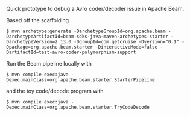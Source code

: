 Quick prototype to debug a Avro coder/decoder issue in Apache Beam.

Based off the scaffolding

```
$ mvn archetype:generate -DarchetypeGroupId=org.apache.beam -DarchetypeArtifactId=beam-sdks-java-maven-archetypes-starter -DarchetypeVersion=2.13.0 -DgroupId=com.getcruise -Dversion="0.1" -Dpackage=org.apache.beam.starter -DinteractiveMode=false -DartifactId=test-avro-coder-polymorphism-support

```

Run the Beam pipeline locally with

```
$ mvn compile exec:java -Dexec.mainClass=org.apache.beam.starter.StarterPipeline
```

and the toy code/decode program with

```
$ mvn compile exec:java -Dexec.mainClass=org.apache.beam.starter.TryCodeDecode
```
